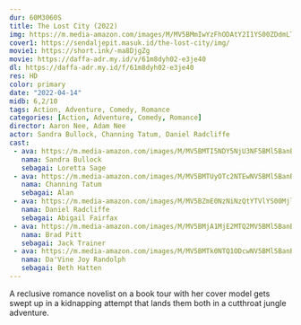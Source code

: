 ```yaml
---
dur: 60M3060S
title: The Lost City (2022)
img: https://m.media-amazon.com/images/M/MV5BMmIwYzFhODAtY2I1YS00ZDdmLTkyYWQtZjI5NDIwMDc2MjEyXkEyXkFqcGdeQXVyODk4OTc3MTY@._V1_.jpg
cover1: https://sendaljepit.masuk.id/the-lost-city/img/
movie1: https://short.ink/-ma8DjgZg
movie: https://daffa-adr.my.id/v/61m8dyh02-e3je40
dl: https://daffa-adr.my.id/f/61m8dyh02-e3je40
res: HD
color: primary
date: "2022-04-14"
midb: 6,2/10
tags: Action, Adventure, Comedy, Romance
categories: [Action, Adventure, Comedy, Romance]
director: Aaron Nee, Adam Nee
actor: Sandra Bullock, Channing Tatum, Daniel Radcliffe
cast:
 - ava: https://m.media-amazon.com/images/M/MV5BMTI5NDY5NjU3NF5BMl5BanBnXkFtZTcwMzQ0MTMyMw@@._V1_QL75_UX140_CR0,10,140,140_.jpg
   nama: Sandra Bullock
   sebagai: Loretta Sage
 - ava: https://m.media-amazon.com/images/M/MV5BMTUyOTc2NTEwNV5BMl5BanBnXkFtZTgwNDgxMjMxNjE@._V1_QL75_UY140_CR4,0,140,140_.jpg
   nama: Channing Tatum
   sebagai: Alan
 - ava: https://m.media-amazon.com/images/M/MV5BZmE0NzNiNzQtYTVlYS00MjljLWE4MTgtYzYxNjU2NjZkM2M4XkEyXkFqcGdeQXVyNjY5NDgzNjQ@._V1_QL75_UX140_CR0,12,140,140_.jpg
   nama: Daniel Radcliffe
   sebagai: Abigail Fairfax
 - ava: https://m.media-amazon.com/images/M/MV5BMjA1MjE2MTQ2MV5BMl5BanBnXkFtZTcwMjE5MDY0Nw@@._V1_QL75_UX140_CR0,12,140,140_.jpg
   nama: Brad Pitt
   sebagai: Jack Trainer
 - ava: https://m.media-amazon.com/images/M/MV5BMTk0NTQ1ODcwNV5BMl5BanBnXkFtZTcwOTE0MjUyOQ@@._V1_QL75_UX140_CR0,10,140,140_.jpg
   nama: Da'Vine Joy Randolph
   sebagai: Beth Hatten
---
```


A reclusive romance novelist on a book tour with her cover model gets swept up in a kidnapping attempt that lands them both in a cutthroat jungle adventure.
